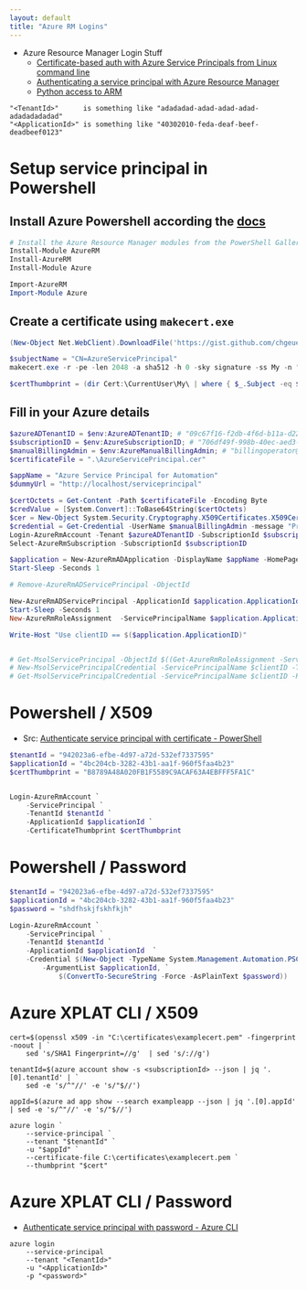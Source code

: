 ```yaml
---
layout: default
title: "Azure RM Logins"
---
```


- Azure Resource Manager Login Stuff
    - [Certificate-based auth with Azure Service Principals from Linux command line](http://blogs.msdn.com/b/arsen/archive/2015/09/18/certificate-based-auth-with-azure-service-principals-from-linux-command-line.aspx)
    - [Authenticating a service principal with Azure Resource Manager](https://azure.microsoft.com/en-us/documentation/articles/resource-group-authenticate-service-principal/)
    - [Python access to ARM](https://github.com/gbowerman/azurerm)


```
"<TenantId>"      is something like "adadadad-adad-adad-adad-adadadadadad"
"<ApplicationId>" is something like "40302010-feda-deaf-beef-deadbeef0123"
```

# Setup service principal in Powershell

## Install Azure Powershell according the [docs](https://azure.microsoft.com/en-us/documentation/articles/powershell-install-configure/)

```ps1
# Install the Azure Resource Manager modules from the PowerShell Gallery
Install-Module AzureRM
Install-AzureRM
Install-Module Azure

Import-AzureRM
Import-Module Azure
```

## Create a certificate using `makecert.exe`

```ps1
(New-Object Net.WebClient).DownloadFile('https://gist.github.com/chgeuer/f2334a3222215ef93ff234fd7dcf1a01/raw/9bba6abee1812e9917c21dd8c50fe226bcdfcc7d/makecert.exe', 'makecert.exe')

$subjectName = "CN=AzureServicePrincipal"
makecert.exe -r -pe -len 2048 -a sha512 -h 0 -sky signature -ss My -n "$($subjectName)"

$certThumbprint = (dir Cert:\CurrentUser\My\ | where { $_.Subject -eq $subjectName }).Thumbprint
```

## Fill in your Azure details

```ps1
$azureADTenantID = $env:AzureADTenantID; # "09c67f16-f2db-4f6d-b11a-d2276b95886e"
$subscriptionID = $env:AzureSubscriptionID; # "706df49f-998b-40ec-aed3-7f0ce9c67759"
$manualBillingAdmin = $env:AzureManualBillingAdmin; # "billingoperator@contoso.onmicrosoft.com"
$certificateFile = ".\AzureServicePrincipal.cer"

$appName = "Azure Service Principal for Automation"
$dummyUrl = "http://localhost/serviceprincipal"

$certOctets = Get-Content -Path $certificateFile -Encoding Byte
$credValue = [System.Convert]::ToBase64String($certOctets)
$cer = New-Object System.Security.Cryptography.X509Certificates.X509Certificate2 -ArgumentList @(,[System.Byte[]]$certOctets)
$credential = Get-Credential -UserName $manualBillingAdmin -message "Provide your organizational credentials for $($manualBillingAdmin)"
Login-AzureRmAccount -Tenant $azureADTenantID -SubscriptionId $subscriptionID -Credential $credential
Select-AzureRmSubscription -SubscriptionId $subscriptionID

$application = New-AzureRmADApplication -DisplayName $appName -HomePage $dummyUrl -IdentifierUris $dummyUrl -KeyType AsymmetricX509Cert -KeyValue $credValue
Start-Sleep -Seconds 1

# Remove-AzureRmADServicePrincipal -ObjectId

New-AzureRmADServicePrincipal -ApplicationId $application.ApplicationId
Start-Sleep -Seconds 1
New-AzureRmRoleAssignment  -ServicePrincipalName $application.ApplicationId -RoleDefinitionName Contributor

Write-Host "Use clientID == $($application.ApplicationID)"


# Get-MsolServicePrincipal -ObjectId $((Get-AzureRmRoleAssignment -ServicePrincipalName $clientID).ObjectId)
# New-MsolServicePrincipalCredential -ServicePrincipalName $clientID -Type asymmetric -Value $credValue -Usage verify
# Get-MsolServicePrincipalCredential -ServicePrincipalName $clientID -ReturnKeyValues 0
```


# Powershell / X509

- Src: [Authenticate service principal with certificate - PowerShell](https://github.com/Azure/azure-content/blob/master/articles/resource-group-authenticate-service-principal.md#authenticate-service-principal-with-certificate---powershell)

```ps1
$tenantId = "942023a6-efbe-4d97-a72d-532ef7337595"
$applicationId = "4bc204cb-3282-43b1-aa1f-960f5faa4b23"
$certThumbprint = "B8789A48A020FB1F5589C9ACAF63A4EBFFF5FA1C"


Login-AzureRmAccount `
	-ServicePrincipal `
	-TenantId $tenantId `
	-ApplicationId $applicationId `
	-CertificateThumbprint $certThumbprint
```


# Powershell / Password

```ps1
$tenantId = "942023a6-efbe-4d97-a72d-532ef7337595"
$applicationId = "4bc204cb-3282-43b1-aa1f-960f5faa4b23"
$password = "shdfhskjfskhfkjh"

Login-AzureRmAccount `
	-ServicePrincipal `
	-TenantId $tenantId `
	-ApplicationId $applicationId  `
	-Credential $(New-Object -TypeName System.Management.Automation.PSCredential `
		-ArgumentList $applicationId, `
			$(ConvertTo-SecureString -Force -AsPlainText $password))
```

# Azure XPLAT CLI / X509


```
cert=$(openssl x509 -in "C:\certificates\examplecert.pem" -fingerprint -noout | `
    sed 's/SHA1 Fingerprint=//g'  | sed 's/://g')

tenantId=$(azure account show -s <subscriptionId> --json | jq '.[0].tenantId' | `
    sed -e 's/^"//' -e 's/"$//')

appId=$(azure ad app show --search exampleapp --json | jq '.[0].appId' | sed -e 's/^"//' -e 's/"$//')

azure login `
    --service-principal `
    --tenant "$tenantId" `
    -u "$appId" `
    --certificate-file C:\certificates\examplecert.pem `
    --thumbprint "$cert"
```


# Azure XPLAT CLI / Password

- [Authenticate service principal with password - Azure CLI](https://github.com/Azure/azure-content/blob/master/articles/resource-group-authenticate-service-principal.md#authenticate-service-principal-with-password---azure-cli)

```
azure login 
	--service-principal 
	--tenant "<TenantId>"
	-u "<ApplicationId>" 
	-p "<password>" 
```
